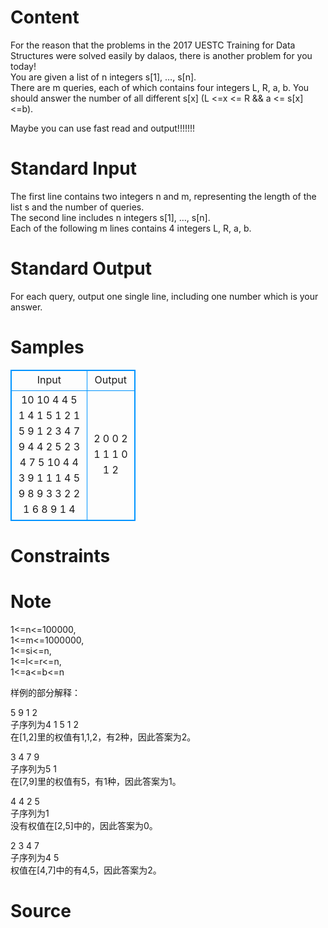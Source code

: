
# Content

For the reason that the problems in the 2017 UESTC Training for Data Structures were solved easily by dalaos, there is another problem for you today!     
You are given a list of n integers s[1], …, s[n].      
There are m queries, each of which contains four integers L, R, a, b. You should answer the number of all different s[x] (L <=x <= R && a <= s[x] <=b).    
    
Maybe you can use fast read and output!!!!!!!

# Standard Input

The first line contains two integers n and m, representing the length of the list s and the number of queries.    
The second line includes n integers s[1], …, s[n].    
Each of the following m lines contains 4 integers L, R, a, b.

# Standard Output

For each query, output one single line, including one number which is your answer.

# Samples

<style>
        table,table tr th, table tr td { border:1px solid #0094ff; }
        table { width: 200px; min-height: 25px; line-height: 25px; text-align: center; border-collapse: collapse;}   
    </style>
<table>
	<tr>
		<td>Input</td>
		<td>Output</td>
	</tr>
<tr><td>10 10
4 4 5 1 4 1 5 1 2 1
5 9 1 2
3 4 7 9
4 4 2 5
2 3 4 7
5 10 4 4
3 9 1 1
1 4 5 9
8 9 3 3
2 2 1 6
8 9 1 4
</td><td>2
0
0
2
1
1
1
0
1
2
</td></tr></table>


# Constraints



# Note

1<=n<=100000,    
1<=m<=1000000,   
1<=si<=n,   
1<=l<=r<=n,   
1<=a<=b<=n   
  
  
样例的部分解释：
   
5 9 1 2   
子序列为4 1 5 1 2   
在[1,2]里的权值有1,1,2，有2种，因此答案为2。   
   
3 4 7 9   
子序列为5 1   
在[7,9]里的权值有5，有1种，因此答案为1。   
   
4 4 2 5   
子序列为1   
没有权值在[2,5]中的，因此答案为0。   
   
2 3 4 7   
子序列为4 5   
权值在[4,7]中的有4,5，因此答案为2。

# Source


